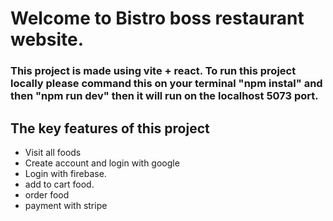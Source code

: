 # Welcome to Bistro boss restaurant website.

### This project is made using vite + react. To run this project locally please command this on your terminal "npm instal" and then "npm run dev" then it will run on the localhost 5073 port. 
## The key features of this project 
* Visit all foods
* Create account and login with google
* Login with firebase.
* add to cart food.
* order food
* payment with stripe